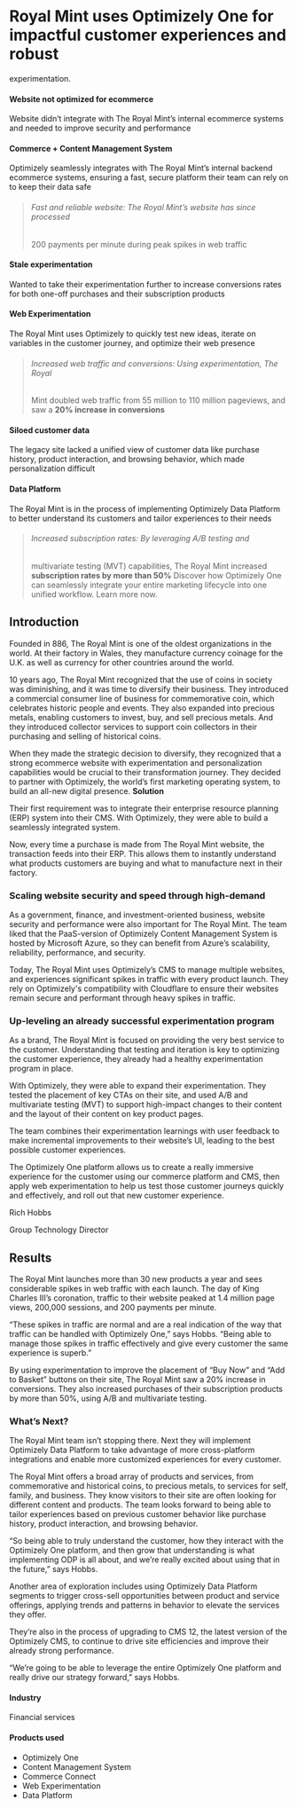 # Royal Mint uses Optimizely One for impactful customer experiences and robust

experimentation.

#### **Website not optimized for ecommerce**

Website didn’t integrate with The Royal Mint’s internal ecommerce systems and
needed to improve security and performance

#### **Commerce + Content Management System**

Optimizely seamlessly integrates with The Royal Mint’s internal backend
ecommerce systems, ensuring a fast, secure platform their team can rely on to
keep their data safe

> ###### Fast and reliable website: The Royal Mint’s website has since processed
>
> 200 payments per minute during peak spikes in web traffic

#### **Stale experimentation**

Wanted to take their experimentation further to increase conversions rates for
both one-off purchases and their subscription products

#### **Web Experimentation**

The Royal Mint uses Optimizely to quickly test new ideas, iterate on variables
in the customer journey, and optimize their web presence

> ###### Increased web traffic and conversions: Using experimentation, The Royal
>
> Mint doubled web traffic from 55 million to 110 million pageviews, and saw a
> **20% increase in conversions**

#### **Siloed customer data**

The legacy site lacked a unified view of customer data like purchase history,
product interaction, and browsing behavior, which made personalization difficult

#### **Data Platform**

The Royal Mint is in the process of implementing Optimizely Data Platform to
better understand its customers and tailor experiences to their needs

> ###### Increased subscription rates: By leveraging A/B testing and
>
> multivariate testing (MVT) capabilities, The Royal Mint increased
> **subscription rates by more than 50%**
> Discover how Optimizely One can seamlessly integrate your entire marketing
> lifecycle into one unified workflow. Learn more now.

## **Introduction**

Founded in 886, The Royal Mint is one of the oldest organizations in the world.
At their factory in Wales, they manufacture currency coinage for the U.K. as
well as currency for other countries around the world.

10 years ago, The Royal Mint recognized that the use of coins in society was
diminishing, and it was time to diversify their business. They introduced a
commercial consumer line of business for commemorative coin, which celebrates
historic people and events. They also expanded into precious metals, enabling
customers to invest, buy, and sell precious metals. And they introduced
collector services to support coin collectors in their purchasing and selling of
historical coins.

When they made the strategic decision to diversify, they recognized that a
strong ecommerce website with experimentation and personalization capabilities
would be crucial to their transformation journey. They decided to partner with
Optimizely, the world’s first marketing operating system, to build an all-new
digital presence. **Solution**

Their first requirement was to integrate their enterprise resource planning
(ERP) system into their CMS. With Optimizely, they were able to build a
seamlessly integrated system.

Now, every time a purchase is made from The Royal Mint website, the transaction
feeds into their ERP. This allows them to instantly understand what products
customers are buying and what to manufacture next in their factory.

### **Scaling website security and speed through high-demand**

As a government, finance, and investment-oriented business, website security and
performance were also important for The Royal Mint. The team liked that the
PaaS-version of Optimizely Content Management System is hosted by Microsoft
Azure, so they can benefit from Azure’s scalability, reliability, performance,
and security.

Today, The Royal Mint uses Optimizely’s CMS to manage multiple websites, and
experiences significant spikes in traffic with every product launch. They rely
on Optimizely's compatibility with Cloudflare to ensure their websites remain
secure and performant through heavy spikes in traffic.

### **Up-leveling an already successful experimentation program**

As a brand, The Royal Mint is focused on providing the very best service to the
customer. Understanding that testing and iteration is key to optimizing the
customer experience, they already had a healthy experimentation program in
place.

With Optimizely, they were able to expand their experimentation. They tested the
placement of key CTAs on their site, and used A/B and multivariate testing (MVT)
to support high-impact changes to their content and the layout of their content
on key product pages.

The team combines their experimentation learnings with user feedback to make
incremental improvements to their website’s UI, leading to the best possible
customer experiences.

The Optimizely One platform allows us to create a really immersive experience
for the customer using our commerce platform and CMS, then apply web
experimentation to help us test those customer journeys quickly and effectively,
and roll out that new customer experience.

Rich Hobbs

Group Technology Director

## **Results**

The Royal Mint launches more than 30 new products a year and sees considerable
spikes in web traffic with each launch. The day of King Charles III’s
coronation, traffic to their website peaked at 1.4 million page views, 200,000
sessions, and 200 payments per minute.

“These spikes in traffic are normal and are a real indication of the way that
traffic can be handled with Optimizely One,” says Hobbs. “Being able to manage
those spikes in traffic effectively and give every customer the same experience
is superb.”

By using experimentation to improve the placement of “Buy Now” and “Add to
Basket” buttons on their site, The Royal Mint saw a 20% increase in conversions.
They also increased purchases of their subscription products by more than 50%,
using A/B and multivariate testing.

### **What’s Next?**

The Royal Mint team isn’t stopping there. Next they will implement Optimizely
Data Platform to take advantage of more cross-platform integrations and enable
more customized experiences for every customer.

The Royal Mint offers a broad array of products and services, from commemorative
and historical coins, to precious metals, to services for self, family, and
business. They know visitors to their site are often looking for different
content and products. The team looks forward to being able to tailor experiences
based on previous customer behavior like purchase history, product interaction,
and browsing behavior.

“So being able to truly understand the customer, how they interact with the
Optimizely One platform, and then grow that understanding is what implementing
ODP is all about, and we’re really excited about using that in the future,” says
Hobbs.

Another area of exploration includes using Optimizely Data Platform segments to
trigger cross-sell opportunities between product and service offerings, applying
trends and patterns in behavior to elevate the services they offer.

They’re also in the process of upgrading to CMS 12, the latest version of the
Optimizely CMS, to continue to drive site efficiencies and improve their already
strong performance.

“We’re going to be able to leverage the entire Optimizely One platform and
really drive our strategy forward,” says Hobbs.

#### Industry

Financial services

#### Products used

- Optimizely One
- Content Management System
- Commerce Connect
- Web Experimentation
- Data Platform
